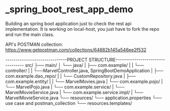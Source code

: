 # _spring_boot_rest_app_demo

Building an spring boot application just to check the rest api implementation.
It is working on local-host, you just have to fork the repo and run the main class.

API's POSTMAN collection: https://www.getpostman.com/collections/64882b145a546ee2f532

------------------------------PROJECT STRUCTURE---------------------------------
src/
├── main/
│   └── java/
|       ├── com.example/
|       |   └── controller/
|       |           └──MarvelController.java, SpringBootDemoApplication
|       ├── com.example.dao_repo/
|       |   └── CustomRepository.java
|       ├── com.example.entity/
|       |   └── MarvelMovies.java
|       └── com.example.pojo/
|           └── MarvelPojo.java
|       └── com.example.service/
|           └── MarvelMovieService.java
|           └── com.example.service.impl/
|               └── MarvelMovieService.java
└── resources/
    └── application.properties
    └── use case and postman_collection
    └── resources.templates/
